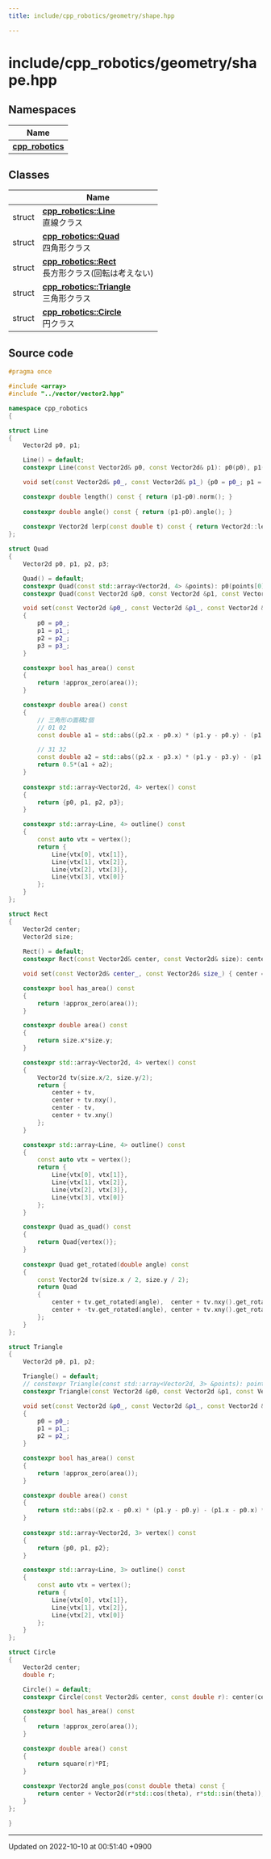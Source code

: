 ```yaml
---
title: include/cpp_robotics/geometry/shape.hpp

---
```


# include/cpp_robotics/geometry/shape.hpp



## Namespaces

| Name           |
| -------------- |
| **[cpp_robotics](/cpp_robotics/doxybook/Namespaces/namespacecpp__robotics/)**  |

## Classes

|                | Name           |
| -------------- | -------------- |
| struct | **[cpp_robotics::Line](/cpp_robotics/doxybook/Classes/structcpp__robotics_1_1Line/)** <br>直線クラス  |
| struct | **[cpp_robotics::Quad](/cpp_robotics/doxybook/Classes/structcpp__robotics_1_1Quad/)** <br>四角形クラス  |
| struct | **[cpp_robotics::Rect](/cpp_robotics/doxybook/Classes/structcpp__robotics_1_1Rect/)** <br>長方形クラス(回転は考えない)  |
| struct | **[cpp_robotics::Triangle](/cpp_robotics/doxybook/Classes/structcpp__robotics_1_1Triangle/)** <br>三角形クラス  |
| struct | **[cpp_robotics::Circle](/cpp_robotics/doxybook/Classes/structcpp__robotics_1_1Circle/)** <br>円クラス  |




## Source code

```cpp
#pragma once

#include <array>
#include "../vector/vector2.hpp"

namespace cpp_robotics
{

struct Line
{
    Vector2d p0, p1;

    Line() = default;
    constexpr Line(const Vector2d& p0, const Vector2d& p1): p0(p0), p1(p1) {}

    void set(const Vector2d& p0_, const Vector2d& p1_) {p0 = p0_; p1 = p1_;}

    constexpr double length() const { return (p1-p0).norm(); }
    
    constexpr double angle() const { return (p1-p0).angle(); }
    
    constexpr Vector2d lerp(const double t) const { return Vector2d::lerp(p0, p1, t); }
};

struct Quad
{
    Vector2d p0, p1, p2, p3;

    Quad() = default;
    constexpr Quad(const std::array<Vector2d, 4> &points): p0(points[0]), p1(points[1]), p2(points[2]), p3(points[3]) {}
    constexpr Quad(const Vector2d &p0, const Vector2d &p1, const Vector2d &p2, const Vector2d &p3): p0(p0), p1(p1), p2(p2), p3(p3) {} 

    void set(const Vector2d &p0_, const Vector2d &p1_, const Vector2d &p2_, const Vector2d &p3_)
    {
        p0 = p0_;
        p1 = p1_;
        p2 = p2_;
        p3 = p3_;
    }

    constexpr bool has_area() const
    {
        return !approx_zero(area());
    }

    constexpr double area() const
    {
        // 三角形の面積2個
        // 01 02
        const double a1 = std::abs((p2.x - p0.x) * (p1.y - p0.y) - (p1.x - p0.x) * (p2.y - p0.y));

        // 31 32
        const double a2 = std::abs((p2.x - p3.x) * (p1.y - p3.y) - (p1.x - p3.x) * (p2.y - p3.y));
        return 0.5*(a1 + a2);
    }
    
    constexpr std::array<Vector2d, 4> vertex() const
    {
        return {p0, p1, p2, p3};
    }

    constexpr std::array<Line, 4> outline() const
    {
        const auto vtx = vertex();
        return {
            Line{vtx[0], vtx[1]},
            Line{vtx[1], vtx[2]},
            Line{vtx[2], vtx[3]},
            Line{vtx[3], vtx[0]}
        };
    }
};

struct Rect
{
    Vector2d center;
    Vector2d size;
    
    Rect() = default;
    constexpr Rect(const Vector2d& center, const Vector2d& size): center(center), size(size) {}

    void set(const Vector2d& center_, const Vector2d& size_) { center = center_; size = size_; }

    constexpr bool has_area() const
    {
        return !approx_zero(area());
    }

    constexpr double area() const
    {
        return size.x*size.y;
    }

    constexpr std::array<Vector2d, 4> vertex() const
    {
        Vector2d tv(size.x/2, size.y/2);
        return {
            center + tv,
            center + tv.nxy(),
            center - tv,
            center + tv.xny()
        };
    }

    constexpr std::array<Line, 4> outline() const
    {
        const auto vtx = vertex();
        return {
            Line{vtx[0], vtx[1]},
            Line{vtx[1], vtx[2]},
            Line{vtx[2], vtx[3]},
            Line{vtx[3], vtx[0]}
        };
    }

    constexpr Quad as_quad() const
    {
        return Quad{vertex()};
    }
    
    constexpr Quad get_rotated(double angle) const
    {
        const Vector2d tv(size.x / 2, size.y / 2);
        return Quad
        {
            center + tv.get_rotated(angle),  center + tv.nxy().get_rotated(angle),
            center + -tv.get_rotated(angle), center + tv.xny().get_rotated(angle)
        };
    }
};

struct Triangle
{
    Vector2d p0, p1, p2;

    Triangle() = default;
    // constexpr Triangle(const std::array<Vector2d, 3> &points): points(points) {}
    constexpr Triangle(const Vector2d &p0, const Vector2d &p1, const Vector2d &p2): p0(p0), p1(p1), p2(p2) {} 

    void set(const Vector2d &p0_, const Vector2d &p1_, const Vector2d &p2_)
    {
        p0 = p0_;
        p1 = p1_;
        p2 = p2_;
    }

    constexpr bool has_area() const
    {
        return !approx_zero(area());
    }

    constexpr double area() const
    {
        return std::abs((p2.x - p0.x) * (p1.y - p0.y) - (p1.x - p0.x) * (p2.y - p0.y)) * 0.5;
    }
    
    constexpr std::array<Vector2d, 3> vertex() const
    {
        return {p0, p1, p2};
    }

    constexpr std::array<Line, 3> outline() const
    {
        const auto vtx = vertex();
        return {
            Line{vtx[0], vtx[1]},
            Line{vtx[1], vtx[2]},
            Line{vtx[2], vtx[0]}
        };
    }
};

struct Circle
{
    Vector2d center;
    double r;

    Circle() = default;
    constexpr Circle(const Vector2d& center, const double r): center(center), r(r) {}

    constexpr bool has_area() const
    {
        return !approx_zero(area());
    }

    constexpr double area() const
    {
        return square(r)*PI;
    }
    
    constexpr Vector2d angle_pos(const double theta) const {
        return center + Vector2d(r*std::cos(theta), r*std::sin(theta));
    }
};

}
```


-------------------------------

Updated on 2022-10-10 at 00:51:40 +0900
